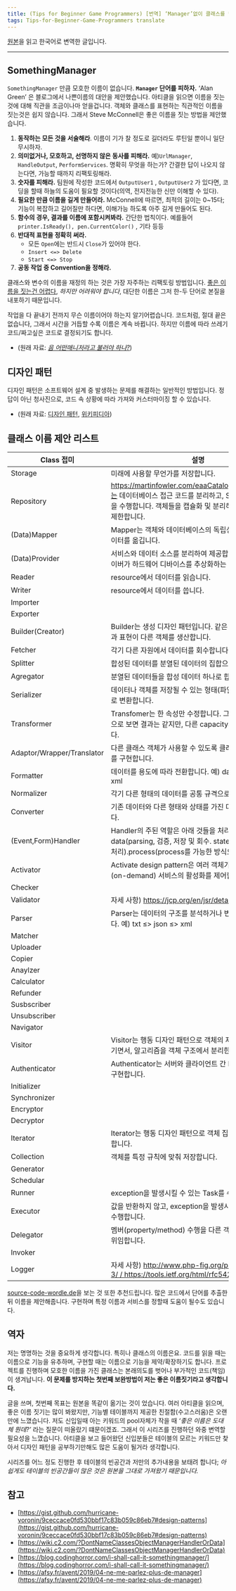 ```yaml
---
title: (Tips for Beginner Game Programmers) [번역] ‘Manager’없이 클래스를 명명하는 법
tags: Tips-for-Beginner-Game-Programmers translate
---
```


[원본](https://gist.github.com/hurricane-voronin/9ceccace0fd530bbf17c83b059c86eb7)을 읽고 한국어로 변역한 글입니다.

<!--more-->

---

## SomethingManager

`SomethingManager` 만큼 모호한 이름이 없습니다. **`Manager` 단어를 피하자.** ‘Alan Green’ 은 블로그에서 나쁜이름의 대안을 제안했습니다. 아티클을 읽으면 이름을 짓는 것에 대해 직관을 조금이나마 얻을겁니다. 객체와 클래스를 표현하는 직관적인 이름을 짓는것은 쉽지 않습니다. 그래서 Steve McConnell은 좋은 이름을 짓는 방법을 제안했습니다. 

1. **동작하는 모든 것을 서술해라**. 이름이 기가 찰 정도로 길더라도 루틴일 뿐이니 일단 무시하자.
2. **의미없거나, 모호하고, 선명하지 않은 동사를 피해라.** 예)`UrlManager`, `HandleOutput`, `PerformServices`. 명확히 무엇을 하는가? 간결한 답이 나오지 않는다면, 가능할 때까지 리팩토링해라.
3. **숫자를 피해라.** 팀원에 작성한 코드에서 `OutputUser1` , `OutputUser2` 가 있다면, 코딩을 할때 하늘의 도움이 필요할 것이다(의역, 전지전능한 신만 이해할 수 있다).
4. **필요한 만큼 이름을 길게 만들어라.** McConnell에 따르면, 최적의 길이는 0~15다; 기능이 복잡하고 길어질만 하다면, 이해가능 하도록 아주 길게 만들어도 된다.
5. **함수의 경우, 결과를 이름에 포함시켜봐라.** 간단한 법칙이다. 예를들어 `printer.IsReady(), pen.CurrentColor()` , 기타 등등
6. **반대적 표현을 정확히 써라.**
    - 모든 `Open`에는 반드시 `Close`가 있어야 한다.
    - `Insert <=> Delete`
    - `Start <=> Stop`
7. **공동 작업 중 Convention을 정해라.**

클래스와 변수의 이름을 재정의 하는 것은 가장 자주하는 리팩토링 방법입니다. [좋은 이름을 짓는건 어렵다](https://martinfowler.com/bliki/TwoHardThings.html), *하지만 어려워야 합니다*, 대단한 이름은 그저 한-두 단어로 본질을 내포하기 때문입니다.

작업을 다 끝내기 전까지 무슨 이름이어야 하는지 알기어렵습니다. 코드처럼, 절대 끝은 없습니다, 그래서 시간을 거듭할 수록 이름은 계속 바뀝니다. 하지만 이름에 따라 쓰레기코드/짜고싶은 코드로 결정되기도 합니다.

- (원래 자료: [*음 어떤매니저라고 불러야 하나?*](https://blog.codinghorror.com/i-shall-call-it-somethingmanager/))

## 디자인 패턴

디자인 패턴은 소프트웨어 설계 중 발생하는 문제를 해결하는 일반적인 방법입니다. 정답이 아닌 청사진으로, 코드 속 상황에 따라 가져와 커스터마이징 할 수 있습니다. 

- (원래 자료: [디자인 패턴](https://refactoring.guru/design-patterns), [위키피디아](https://en.wikipedia.org/wiki/Design_Patterns))

## 클래스 이름 제안 리스트

| Class 접미 | 설명  |
| --- | --- |
| Storage | 미래에 사용할 무언가를 저장합니다.  |
| Repository | https://martinfowler.com/eaaCatalog/repository.html는 데이터베이스 접근 코드를 분리하고, Scene뒤에서 동작을 수행합니다. 객체들을 캡슐화 및 분리하여 도메인 접근을 제한합니다.  |
| (Data)Mapper | Mapper는 객체와 데이터베이스의 독립성은 유지한채로 데이터를 옮깁니다. |
| (Data)Provider | 서비스와 데이터 소스를 분리하여 제공합니다. 일례로 드라이버가 하드웨어 디바이스를 추상화하는 것과 같습니다. |
| Reader | resource에서 데이터를 읽습니다. |
| Writer | resource에서 데이터를 씁니다. |
| Importer |  |
| Exporter |  |
| Builder(Creator) | Builder는 생성 디자인 패턴입니다. 같은 빌드 과정으로 타입과 표현이 다른 객체를 생산합니다. |
| Fetcher | 각기 다른 자원에서 데이터를 회수합니다. 예) rss |
| Splitter | 합성된 데이터를 분열된 데이터의 집합으로 만듭니다.  |
| Agregator | 분열된 데이터들을 합성 데이터 하나로 합칩니다. |
| Serializer | 데이터나 객체를 저장될 수 있는 형태(파일,메모리,네트워크)로 변환합니다. |
| Transformer | Transfomer는 한 속성만 수정합니다. 그래서 Basic Type으로 보면 결과는 같지만, 다른 capacity와 강도를 가집니다.  |
| Adaptor/Wrapper/Translator | 다른 클래스 객체가 사용할 수 있도록 클래스의 인터페이스를 구현합니다.  |
| Formatter | 데이터를 용도에 따라 전환합니다. 예) data ≤> json ≤> xml |
| Normalizer | 각기 다른 형태의 데이터를 공통 규격으로 일반화합니다.  |
| Converter | 기존 데이터와 다른 형태와 상태를 가진 대안 객체를 만듭니다. |
| (Event,Form)Handler | Handler의 주된 역할은 아래 것들을 처리하는 것 입니다: data(parsing, 검증, 저장 및 회수. state(상태 전환 action 처리).process(process를 가능한 방식으로 처리).>|
| Activator | Activate design pattern은 여러 객체가 실행할 수 있는 (on-demand) 서비스의 활성화를 제어합니다  |
| Checker |  |
| Validator | 자세 사항) https://jcp.org/en/jsr/detail?id=303 |
| Parser | Parser는 데이터의 구조를 분석하거나 변환할 때 사용합니다. 예) txt ≤> json ≤> xml |
| Matcher |  |
| Uploader |  |
| Copier |  |
| Anaylzer |  |
| Calculator |  |
| Refunder |  |
| Susbscriber |  |
| Unsubscriber |  |
| Navigator |  |
| Visitor | Visitor는 행동 디자인 패턴으로 객체의 제어를 visitor로 넘기면서, 알고리즘을 객체 구조에서 분리한다. |
| Authenticator | Authenticator는 서버와 클라이언트 간 ID 인증을 제공하고 구현합니다. |
| Initializer |  |
| Synchronizer |  |
| Encryptor |  |
| Decryptor |  |
| Iterator | Iterator는 행동 디자인 패턴으로 객체 집합을 lazy하게 접근합니다.  |
| Collection | 객체를 특정 규칙에 맞춰 저장합니다.  |
| Generator |  |
| Schedular |  |
| Runner | exception을 발생시킬 수 있는 Task를 수행합니다.  |
| Executor | 값을 반환하지 않고, exception을 발생시키지 않는 task를 수행합니다.  |
| Delegator | 멤버(property/method) 수행을 다른 객체(Receiver)에게 위임합니다. |
| Invoker |  |
| Logger | 자세 사항) http://www.php-fig.org/psr/psr-3/ / https://tools.ietf.org/html/rfc5424 |

[source-code-wordle.de](http://source-code-wordle.de/)을 보는 것 또한 추천드립니다. 많은 코드에서 단어를 추출한뒤 이름을 제안해줍니다. 구현하며 특정 이름과 서비스를 정할때 도움이 될수도 있습니다.

## 역자

저는 명명하는 것을 중요하게 생각합니다. 특히나 클래스의 이름은요. 코드를 읽을 때는 이름으로 기능을 유추하며, 구현할 때는 이름으로 기능을 제약/확장하기도 합니다. 프로젝트를 진행하며 모호한 이름을 가진 클래스는 본래의도를 벗어나 부가적인 코드(책임)이 생겨납니다. **이 문제를 방지하는 첫번째 보완방법이 저는 좋은 이름짓기라고 생각합니다.**

글을 쓰며, 첫번째 목표는 원본을 똑같이 옮기는 것이 었습니다. 여러 아티클을 읽으며, 좋은 이름 짓기는 많이 봐왔지만, 기능별 테이블까지 제공한 친절함(수고스러움)은 오랜만에 느꼈습니다. 저도 신입일때 아는 키워드의 pool자체가 작을 때 *‘좋은 이름은 도대체 뭔데?’* 라는 질문이 떠올랐기 떄문이겠죠. 그래서 이 시리즈를 진행하던 와중 변역할 필요성을 느꼈습니다. 아티클을 보고 들어왔던 신입분들은 테이블의 모르는 키워드만 찾아서 디자인 패턴을 공부하기만해도 많은 도움이 될거라 생각합니다. 

시리즈를 어느 정도 진행한 후 테이블의 빈공간과 저만의 추가내용을 보태려 합니다; *아쉽게도 테이블의 빈공간들이 많은 것은 원본을 그대로 가져왔기 때문입니다.*  

## 참고

- [https://gist.github.com/hurricane-voronin/9ceccace0fd530bbf17c83b059c86eb7#design-patterns](https://gist.github.com/hurricane-voronin/9ceccace0fd530bbf17c83b059c86eb7#design-patterns)
- [https://wiki.c2.com/?DontNameClassesObjectManagerHandlerOrData](https://wiki.c2.com/?DontNameClassesObjectManagerHandlerOrData)
- [https://blog.codinghorror.com/i-shall-call-it-somethingmanager/](https://blog.codinghorror.com/i-shall-call-it-somethingmanager/)
- [https://afsy.fr/avent/2019/04-ne-me-parlez-plus-de-manager](https://afsy.fr/avent/2019/04-ne-me-parlez-plus-de-manager)